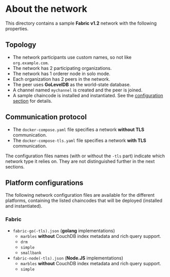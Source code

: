 # About the network

This directory contains a sample __Fabric v1.2__ network with the following properties.

## Topology
* The network participants use custom names, so not like `org.example.com`.
* The network has 2 participating organizations.
* The network has 1 orderer node in solo mode.
* Each organization has 2 peers in the network.
* The peer uses __GoLevelDB__ as the world-state database.
* A channel named `mychannel` is created and the peer is joined.
* A sample chaincode is installed and instantiated. See the [configuration section](#platform-configurations) for details.

## Communication protocol
* The `docker-compose.yaml` file specifies a network __without TLS__ communication.
* The `docker-compose-tls.yaml` file specifies a network __with TLS__ communication.

The configuration files names (with or without the `-tls` part) indicate which network type it relies on. They are not distinguished further in the next sections.

## Platform configurations

The following network configuration files are available for the different platforms, containing the listed chaincodes that will be deployed (installed and instantiated).

### Fabric
* `fabric-go(-tls).json` (__golang__ implementations) 
  * `marbles` __without__ CouchDB index metadata and rich query support.
  * `drm`
  * `simple`
  * `smallbank`
* `fabric-node(-tls).json` (__Node.JS__ implementations) 
  * `marbles` __without__ CouchDB index metadata and rich query support.
  * `simple`